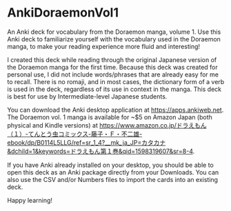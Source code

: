 # AnkiDoraemonVol1
An Anki deck for vocabulary from the Doraemon manga, volume 1. Use this Anki deck to familiarize yourself with the vocabulary used in the Doraemon manga, to make your reading experience more fluid and interesting!

I created this deck while reading through the original Japanese version of the Doraemon manga for the first time. Because this deck was created for personal use, I did not include words/phrases that are already easy for me to recall. There is no romaji, and in most cases, the dictionary form of a verb is used in the deck, regardless of its use in context in the manga. This deck is best for use by Intermediate-level Japanese students.

You can download the Anki desktop application at https://apps.ankiweb.net. The Doraemon vol. 1 manga is available for ~$5 on Amazon Japan (both physical and Kindle versions) at https://www.amazon.co.jp/ドラえもん（１）-てんとう虫コミックス-藤子・Ｆ・不二雄-ebook/dp/B0114L5LLG/ref=sr_1_4?__mk_ja_JP=カタカナ&dchild=1&keywords=ドラえもん第１巻&qid=1598319607&sr=8-4.

If you have Anki already installed on your desktop, you should be able to open this deck as an Anki package directly from your Downloads. You can also use the CSV and/or Numbers files to import the cards into an existing deck.

Happy learning!

